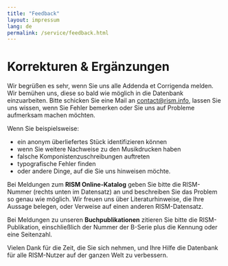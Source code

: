 ```yaml
---
title: "Feedback"
layout: impressum
lang: de
permalink: /service/feedback.html
---
```


# Korrekturen & Ergänzungen

Wir begrüßen es sehr, wenn Sie uns alle Addenda et Corrigenda melden. Wir bemühen uns, diese so bald wie möglich in die Datenbank einzuarbeiten. Bitte schicken Sie eine Mail an [contact@rism.info](mailto:contact@rism.info), lassen Sie uns wissen, wenn Sie Fehler bemerken oder Sie uns auf Probleme aufmerksam machen möchten. 

Wenn Sie beispielsweise:

* ein anonym überliefertes Stück identifizieren können
* wenn Sie weitere Nachweise zu den Musikdrucken haben
* falsche Komponistenzuschreibungen auftreten
* typografische Fehler finden
* oder andere Dinge, auf die Sie uns hinweisen möchte.

Bei Meldungen zum **RISM Online-Katalog** geben Sie bitte die RISM-Nummer (rechts unten im Datensatz) an und beschreiben Sie das Problem so genau wie möglich. Wir freuen uns über Literaturhinweise, die Ihre Aussage belegen, oder Verweise auf einen anderen RISM-Datensatz.

Bei Meldungen zu unseren **Buchpublikationen** zitieren Sie bitte die RISM-Publikation, einschließlich der Nummer der B-Serie plus die Kennung oder eine Seitenzahl.

Vielen Dank für die Zeit, die Sie sich nehmen, und Ihre Hilfe die Datenbank für alle RISM-Nutzer auf der ganzen Welt zu verbessern.
